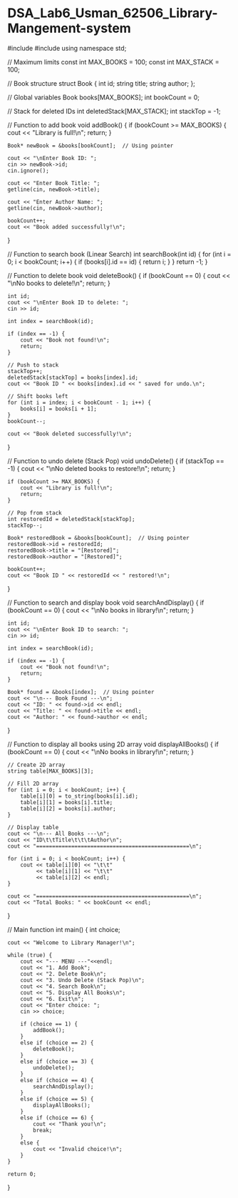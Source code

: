 # DSA_Lab6_Usman_62506_Library-Mangement-system
#include <iostream>
#include <string>
using namespace std;

// Maximum limits
const int MAX_BOOKS = 100;
const int MAX_STACK = 100;

// Book structure
struct Book {
    int id;
    string title;
    string author;
};

// Global variables
Book books[MAX_BOOKS];
int bookCount = 0;

// Stack for deleted IDs
int deletedStack[MAX_STACK];
int stackTop = -1;

// Function to add book
void addBook() {
    if (bookCount >= MAX_BOOKS) {
        cout << "Library is full!\n";
        return;
    }
    
    Book* newBook = &books[bookCount];  // Using pointer
    
    cout << "\nEnter Book ID: ";
    cin >> newBook->id;
    cin.ignore();
    
    cout << "Enter Book Title: ";
    getline(cin, newBook->title);
    
    cout << "Enter Author Name: ";
    getline(cin, newBook->author);
    
    bookCount++;
    cout << "Book added successfully!\n";
}

// Function to search book (Linear Search)
int searchBook(int id) {
    for (int i = 0; i < bookCount; i++) {
        if (books[i].id == id) {
            return i;
        }
    }
    return -1;
}

// Function to delete book
void deleteBook() {
    if (bookCount == 0) {
        cout << "\nNo books to delete!\n";
        return;
    }
    
    int id;
    cout << "\nEnter Book ID to delete: ";
    cin >> id;
    
    int index = searchBook(id);
    
    if (index == -1) {
        cout << "Book not found!\n";
        return;
    }
    
    // Push to stack
    stackTop++;
    deletedStack[stackTop] = books[index].id;
    cout << "Book ID " << books[index].id << " saved for undo.\n";
    
    // Shift books left
    for (int i = index; i < bookCount - 1; i++) {
        books[i] = books[i + 1];
    }
    bookCount--;
    
    cout << "Book deleted successfully!\n";
}

// Function to undo delete (Stack Pop)
void undoDelete() {
    if (stackTop == -1) {
        cout << "\nNo deleted books to restore!\n";
        return;
    }
    
    if (bookCount >= MAX_BOOKS) {
        cout << "Library is full!\n";
        return;
    }
    
    // Pop from stack
    int restoredId = deletedStack[stackTop];
    stackTop--;
    
    Book* restoredBook = &books[bookCount];  // Using pointer
    restoredBook->id = restoredId;
    restoredBook->title = "[Restored]";
    restoredBook->author = "[Restored]";
    
    bookCount++;
    cout << "Book ID " << restoredId << " restored!\n";
}

// Function to search and display book
void searchAndDisplay() {
    if (bookCount == 0) {
        cout << "\nNo books in library!\n";
        return;
    }
    
    int id;
    cout << "\nEnter Book ID to search: ";
    cin >> id;
    
    int index = searchBook(id);
    
    if (index == -1) {
        cout << "Book not found!\n";
        return;
    }
    
    Book* found = &books[index];  // Using pointer
    cout << "\n--- Book Found ---\n";
    cout << "ID: " << found->id << endl;
    cout << "Title: " << found->title << endl;
    cout << "Author: " << found->author << endl;
}

// Function to display all books using 2D array
void displayAllBooks() {
    if (bookCount == 0) {
        cout << "\nNo books in library!\n";
        return;
    }
    
    // Create 2D array
    string table[MAX_BOOKS][3];
    
    // Fill 2D array
    for (int i = 0; i < bookCount; i++) {
        table[i][0] = to_string(books[i].id);
        table[i][1] = books[i].title;
        table[i][2] = books[i].author;
    }
    
    // Display table
    cout << "\n--- All Books ---\n";
    cout << "ID\t\tTitle\t\t\tAuthor\n";
    cout << "================================================\n";
    
    for (int i = 0; i < bookCount; i++) {
        cout << table[i][0] << "\t\t" 
             << table[i][1] << "\t\t" 
             << table[i][2] << endl;
    }
    
    cout << "================================================\n";
    cout << "Total Books: " << bookCount << endl;
}

// Main function
int main() {
    int choice;
    
    cout << "Welcome to Library Manager!\n";
    
    while (true) {
        cout << "--- MENU ---"<<endl;
        cout << "1. Add Book";
        cout << "2. Delete Book\n";
        cout << "3. Undo Delete (Stack Pop)\n";
        cout << "4. Search Book\n";
        cout << "5. Display All Books\n";
        cout << "6. Exit\n";
        cout << "Enter choice: ";
        cin >> choice;
        
        if (choice == 1) {
            addBook();
        }
        else if (choice == 2) {
            deleteBook();
        }
        else if (choice == 3) {
            undoDelete();
        }
        else if (choice == 4) {
            searchAndDisplay();
        }
        else if (choice == 5) {
            displayAllBooks();
        }
        else if (choice == 6) {
            cout << "Thank you!\n";
            break;
        }
        else {
            cout << "Invalid choice!\n";
        }
    }
    
    return 0;
}
